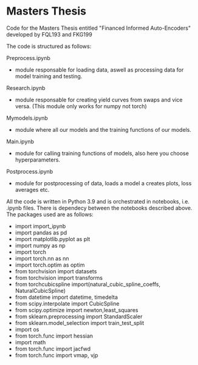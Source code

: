 # Masters Thesis
Code for the Masters Thesis entitled "Financed Informed Auto-Encoders" developed by FQL193 and FKG199

The code is structured as follows:

Preprocess.ipynb
  - module responsable for loading data, aswell as processing data for model training and testing.

Research.ipynb
  - module responsable for creating yield curves from swaps and vice versa. (This module only works for numpy not torch)

Mymodels.ipynb
  - module where all our models and the training functions of our models. 

Main.ipynb
  - module for calling training functions of models, also here you choose hyperparameters.

Postprocess.ipynb
  - module for postprocessing of data, loads a model a creates plots, loss averages etc.

All the code is written in Python 3.9 and is orchestrated in notebooks, i.e. .ipynb files. There is dependecy between the notebooks described above. 
The packages used are as follows:
- import import_ipynb
- import pandas as pd
- import matplotlib.pyplot as plt
- import numpy as np
- import torch 
- import torch.nn as nn 
- import torch.optim as optim 
- from torchvision import datasets
- from torchvision import transforms
- from torchcubicspline import(natural_cubic_spline_coeffs, 
                             NaturalCubicSpline)
- from datetime import datetime, timedelta
- from scipy.interpolate import CubicSpline
- from scipy.optimize import newton,least_squares
- from sklearn.preprocessing import StandardScaler
- from sklearn.model_selection import train_test_split
- import os
- from torch.func import hessian
- import math
- from torch.func import jacfwd
- from torch.func import vmap, vjp


